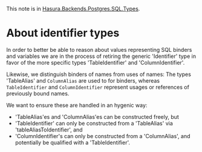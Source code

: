 This note is in [Hasura.Backends.Postgres.SQL.Types](https://github.com/hasura/graphql-engine/blob/master/server/src-lib/Hasura/Backends/Postgres/SQL/Types.hs#L92).

# About identifier types

In order to better be able to reason about values representing SQL binders and
variables we are in the process of retiring the generic 'Identifier' type in
favor of the more specific types 'TableIdentifier' and 'ColumnIdentifier'.

Likewise, we distinguish binders of names from uses of names: The types
'TableAlias' and `ColumnAlias` are used to for binders, whereas
`TableIdentifier` and `ColumnIdentifier` represent usages or references of
previously bound names.

We want to ensure these are handled in an hygenic way:
* 'TableAlias'es and 'ColumnAlias'es can be constructed freely, but
* 'TableIdentifier' can only be constructed from a 'TableAlias' via
  'tableAliasToIdentifier', and
* 'ColumnIdentifier's can only be constructed from a 'ColumnAlias', and
  potentially be qualified with a 'TableIdentifier'.



